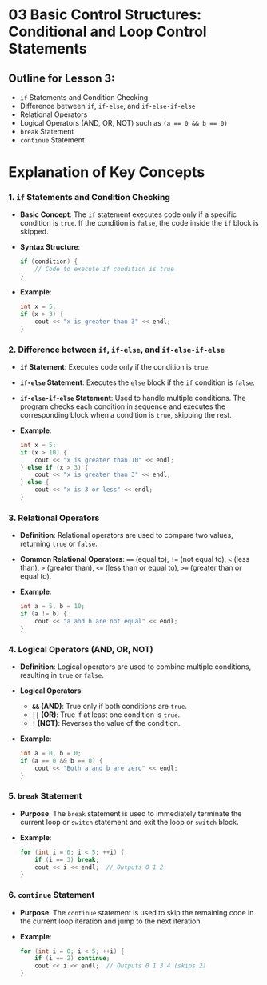 # 03 Basic Control Structures: Conditional and Loop Control Statements



## Outline for Lesson 3:

- `if` Statements and Condition Checking
- Difference between `if`, `if-else`, and `if-else-if-else`
- Relational Operators
- Logical Operators (AND, OR, NOT) such as `(a == 0 && b == 0)`
- `break` Statement
- `continue` Statement



# Explanation of Key Concepts

### 1. `if` Statements and Condition Checking

- **Basic Concept**: The `if` statement executes code only if a specific condition is `true`. If the condition is `false`, the code inside the `if` block is skipped.

- **Syntax Structure**:

  ```cpp
  if (condition) {
      // Code to execute if condition is true
  }
  ```

- **Example**:

  ```cpp
  int x = 5;
  if (x > 3) {
      cout << "x is greater than 3" << endl;
  }
  ```

### 2. Difference between `if`, `if-else`, and `if-else-if-else`

- **`if` Statement**: Executes code only if the condition is `true`.

- **`if-else` Statement**: Executes the `else` block if the `if` condition is `false`.

- **`if-else-if-else` Statement**: Used to handle multiple conditions. The program checks each condition in sequence and executes the corresponding block when a condition is `true`, skipping the rest.

- **Example**:

  ```cpp
  int x = 5;
  if (x > 10) {
      cout << "x is greater than 10" << endl;
  } else if (x > 3) {
      cout << "x is greater than 3" << endl;
  } else {
      cout << "x is 3 or less" << endl;
  }
  ```

### 3. Relational Operators

- **Definition**: Relational operators are used to compare two values, returning `true` or `false`.

- **Common Relational Operators**: `==` (equal to), `!=` (not equal to), `<` (less than), `>` (greater than), `<=` (less than or equal to), `>=` (greater than or equal to).

- **Example**:

  ```cpp
  int a = 5, b = 10;
  if (a != b) {
      cout << "a and b are not equal" << endl;
  }
  ```

### 4. Logical Operators (AND, OR, NOT)

- **Definition**: Logical operators are used to combine multiple conditions, resulting in `true` or `false`.

- **Logical Operators**:

  - **`&&` (AND)**: True only if both conditions are `true`.
  - **`||` (OR)**: True if at least one condition is `true`.
  - **`!` (NOT)**: Reverses the value of the condition.

- **Example**:

  ```cpp
  int a = 0, b = 0;
  if (a == 0 && b == 0) {
      cout << "Both a and b are zero" << endl;
  }
  ```

### 5. `break` Statement

- **Purpose**: The `break` statement is used to immediately terminate the current loop or `switch` statement and exit the loop or `switch` block.

- **Example**:

  ```cpp
  for (int i = 0; i < 5; ++i) {
      if (i == 3) break;
      cout << i << endl;  // Outputs 0 1 2
  }
  ```

### 6. `continue` Statement

- **Purpose**: The `continue` statement is used to skip the remaining code in the current loop iteration and jump to the next iteration.

- **Example**:

  ```cpp
  for (int i = 0; i < 5; ++i) {
      if (i == 2) continue;
      cout << i << endl;  // Outputs 0 1 3 4 (skips 2)
  }
  ```

